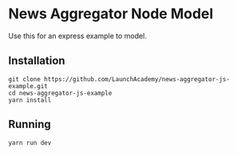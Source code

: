 # News Aggregator Node Model

Use this for an express example to model.

## Installation

```no-highlight
git clone https://github.com/LaunchAcademy/news-aggregator-js-example.git
cd news-aggregator-js-example
yarn install
```

## Running

```no-highlight
yarn run dev
```